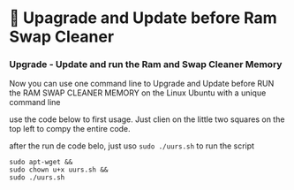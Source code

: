 # 🧮 Upagrade and Update before Ram Swap Cleaner

### Upgrade - Update and run the Ram and Swap Cleaner Memory
Now you can use one command line to Upgrade and Update before RUN the RAM SWAP CLEANER MEMORY on the Linux Ubuntu with a unique command line

use the code below to first usage. Just clien on the little two squares on the top left to compy the entire code.

after the run de code belo, just uso ` sudo ./uurs.sh ` to run the script 

```
sudo apt-wget &&
sudo chown u+x uurs.sh &&
sudo ./uurs.sh 

```
